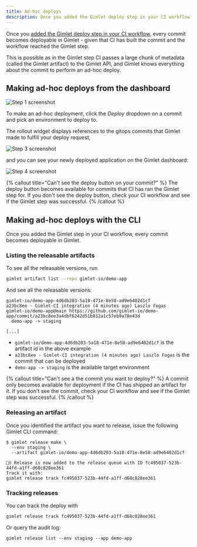 ```yaml
---
title: Ad-hoc deploys
description: Once you added the Gimlet deploy step in your CI workflow, every commit becomes deployable in Gimlet.
---
```


Once you [added the Gimlet deploy step in your CI workflow](/docs/deploy-your-first-app-to-kubernetes#integrate-ci-with-gimlet), every commit becomes deployable in Gimlet - given that CI has built the commit and the workflow reached the Gimlet step.

This is possible as in the Gimlet step CI passes a large chunk of metadata (called the Gimlet artifact) to the Gimlet API, and Gimlet knows everything about the commit to perform an ad-hoc deploy.

## Making ad-hoc deploys from the dashboard

![Step 1 screenshot](https://images.tango.us/public/edited_image_a6e4652d-8775-4353-87e5-5ff4bc1b276b.png?crop=focalpoint&fit=crop&fp-x=0.5000&fp-y=0.5000&fp-z=1.0000&w=1200&mark-w=0.2&mark-pad=0&mark64=aHR0cHM6Ly9pbWFnZXMudGFuZ28udXMvc3RhdGljL21hZGUtd2l0aC10YW5nby13YXRlcm1hcmsucG5n&ar=2405%3A255)

To make an ad-hoc deployment, click the *Deploy* dropdown on a commit and pick an environment to deploy to.

The rollout widget displays references to the gitops commits that Gimlet made to fulfill your deploy request, 

![Step 3 screenshot](https://images.tango.us/public/screenshot_037a06c8-0ea1-45ee-8137-312a920d59c7.png?crop=focalpoint&fit=crop&fp-x=0.8464&fp-y=0.1156&fp-z=2.0741&w=1200&mark-w=0.2&mark-pad=0&mark64=aHR0cHM6Ly9pbWFnZXMudGFuZ28udXMvc3RhdGljL21hZGUtd2l0aC10YW5nby13YXRlcm1hcmsucG5n&ar=3840%3A1960)

and you can see your newly deployed application on the Gimlet dashboard:

![Step 4 screenshot](https://images.tango.us/public/edited_image_6448f571-142f-4d34-942a-8030b74d4aab.png?crop=focalpoint&fit=crop&fp-x=0.5000&fp-y=0.5000&fp-z=1.0000&w=1200&mark-w=0.2&mark-pad=0&mark64=aHR0cHM6Ly9pbWFnZXMudGFuZ28udXMvc3RhdGljL21hZGUtd2l0aC10YW5nby13YXRlcm1hcmsucG5n&ar=2508%3A737)

{% callout title="Can't see the deploy button on your commit?" %}
The deploy button becomes available for commits that CI has ran the Gimlet step for. If you don't see the deploy button, check your CI workflow and see if the Gimlet step was successful.
{% /callout %}

## Making ad-hoc deploys with the CLI

Once you added the Gimlet step in your CI workflow, every commit becomes deployable in Gimlet.

### Listing the releasable artifacts

To see all the releasable versions, run 

```bash
gimlet artifact list --repo gimlet-io/demo-app

```

And see all the releasable versions:

```
gimlet-io/demo-app-4d6db203-5a18-471e-8e58-ad9e6402d1cf
a23bc8ee - Gimlet-CI integration (4 minutes ago) Laszlo Fogas
gimlet-io/demo-app@main https://github.com/gimlet-io/demo-app/commit/a23bc8ee3a4dbf6242d51b812a1c57eb9a78e43d
  demo-app -> staging

[...]
```

- `gimlet-io/demo-app-4d6db203-5a18-471e-8e58-ad9e6402d1cf` is the artifact id in the above example
- `a23bc8ee - Gimlet-CI integration (4 minutes ago) Laszlo Fogas` is the commit that can be deployed
- `demo-app -> staging` is the available target environment

{% callout title="Can't see a the commit you want to deploy?" %}
A commit only becomes available for deployment if the CI has shipped an artifact for it. If you don't see the commit, check your CI workflow and see if the Gimlet step was successful.
{% /callout %}

### Releasing an artifact

Once you identified the artifact you want to release, issue the following Gimlet CLI command:

```
$ gimlet release make \
  --env staging \
  --artifact gimlet-io/demo-app-4d6db203-5a18-471e-8e58-ad9e6402d1cf

🙆‍♀️ Release is now added to the release queue with ID fc495037-523b-44fd-a1ff-d68c828ee361                                                                    
Track it with:                                                                                                                                                
gimlet release track fc495037-523b-44fd-a1ff-d68c828ee361
```

### Tracking releases

You can track the deploy with

```bash
gimlet release track fc495037-523b-44fd-a1ff-d68c828ee361
```

Or query the audit log:

```
gimlet release list --env staging --app demo-app
```
